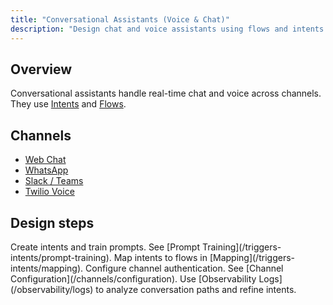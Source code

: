 ```yaml
---
title: "Conversational Assistants (Voice & Chat)"
description: "Design chat and voice assistants using flows and intents across channels."
---
```


## Overview

Conversational assistants handle real-time chat and voice across channels. They use [Intents](/triggers-intents/intents) and [Flows](/assistants/components/flows).

## Channels

- [Web Chat](/channels/webchat)
- [WhatsApp](/channels/whatsapp)
- [Slack / Teams](/channels/slack-teams)
- [Twilio Voice](/channels/twilio)

## Design steps

<Steps>
<Step title="Define intents">
  Create intents and train prompts. See [Prompt Training](/triggers-intents/prompt-training).
</Step>
<Step title="Map to flows">
  Map intents to flows in [Mapping](/triggers-intents/mapping).
</Step>
<Step title="Connect channels">
  Configure channel authentication. See [Channel Configuration](/channels/configuration).
</Step>
</Steps>

<Tip>
Use [Observability Logs](/observability/logs) to analyze conversation paths and refine intents.
</Tip>
